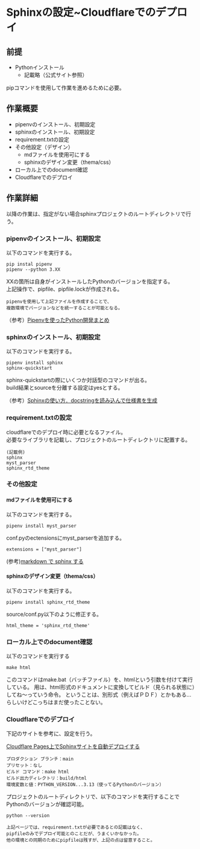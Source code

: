 # Sphinxの設定~Cloudflareでのデプロイ

## 前提

- Pythonインストール
  - 記載略（公式サイト参照）

pipコマンドを使用して作業を進めるために必要。

## 作業概要

- pipenvのインストール、初期設定
- sphinxのインストール、初期設定
- requirement.txtの設定
- その他設定（デザイン）
  - mdファイルを使用可にする
  - sphinxのデザイン変更（thema/css）
- ローカル上でのdocument確認
- Cloudflareでのデプロイ

## 作業詳細

以降の作業は、指定がない場合sphinxプロジェクトのルートディレクトリで行う。

### pipenvのインストール、初期設定

以下のコマンドを実行する。

```
pip instal pipenv
pipenv --python 3.XX
```

XXの箇所は自身がインストールしたPythonのバージョンを指定する。  
上記操作で、pipfile、pipfile.lockが作成される。


```{note}
pipenvを使用して上記ファイルを作成することで、  
複数環境でバージョンなどを統一することが可能となる。
```

（参考）[Pipenvを使ったPython開発まとめ](https://qiita.com/y-tsutsu/items/54c10e0b2c6b565c887a)


### sphinxのインストール、初期設定

以下のコマンドを実行する。

```
pipenv install sphinx
sphinx-quickstart
```

sphinx-quickstartの際にいくつか対話型のコマンドが出る。  
build結果とsourceを分離する設定はyesとする。

（参考）[Sphinxの使い方．docstringを読み込んで仕様書を生成](https://qiita.com/futakuchi0117/items/4d3997c1ca1323259844)

### requirement.txtの設定

cloudflareでのデプロイ時に必要となるファイル。  
必要なライブラリを記載し、プロジェクトのルートディレクトリに配置する。

```
(記載例)
sphinx
myst_parser
sphinx_rtd_theme
```

### その他設定

#### mdファイルを使用可にする

以下のコマンドを実行する。

```
pipenv install myst_parser
```

conf.pyのectensionsにmyst_parserを追加する。

```
extensions = ["myst_parser"]
```

(参考)[markdown で sphinx する](https://qiita.com/ousttrue/items/82650a13a3d488806984)


#### sphinxのデザイン変更（thema/css）

以下のコマンドを実行する。

```
pipenv install sphinx_rtd_theme
```

source/conf.py以下のように修正する。

```
html_theme = 'sphinx_rtd_theme'
```

### ローカル上でのdocument確認

以下のコマンドを実行する

```
make html
```

このコマンドはmake.bat（バッチファイル）を、htmlという引数を付けて実行している。
用は、html形式のドキュメントに変換してビルド（見られる状態に）してね～っていう命令。
ということは、別形式（例えばＰＤＦ）とかもある...らしいけどこっちはまだ使ったことない。

### Cloudflareでのデプロイ

下記のサイトを参考に、設定を行う。

[Cloudflare Pages上でSphinxサイトを自動デプロイする](https://helve-blog.com/posts/python/sphinx-cloudflare-page-deploy/)

    プロダクション ブランチ：main
    プリセット：なし
    ビルド コマンド：make html
    ビルド出力ディレクトリ：build/html
    環境変数と値：PYTHON_VERSION...3.13（使ってるPythonのバージョン）

プロジェクトのルートディレクトリで、以下のコマンドを実行することでPythonのバージョンが確認可能。

```
python --version
```


```{attention}
上記ページでは、requirement.txtが必要であるとの記載はなく、  
pipfileのみでデプロイ可能とのことだが、うまくいかなかった。  
他の環境との同期のためにpipfileは残すが、上記の点は留意すること。
```
